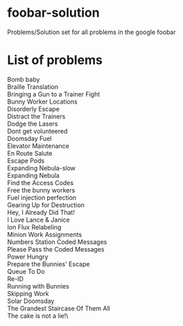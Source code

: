 # foobar-solution
Problems/Solution set for all problems in the google foobar

# List of problems
Bomb baby\
Braille Translation\
Bringing a Gun to a Trainer Fight\
Bunny Worker Locations\
Disorderly Escape\
Distract the Trainers\
Dodge the Lasers\
Dont get volunteered\
Doomsday Fuel\
Elevator Maintenance\
En Route Salute\
Escape Pods\
Expanding Nebula-slow\
Expanding Nebula\
Find the Access Codes\
Free the bunny workers\
Fuel injection perfection\
Gearing Up for Destruction\
Hey, I Already Did That!\
I Love Lance & Janice\
Ion Flux Relabeling\
Minion Work Assignments\
Numbers Station Coded Messages\
Please Pass the Coded Messages\
Power Hungry\
Prepare the Bunnies' Escape\
Queue To Do\
Re-ID\
Running with Bunnies\
Skipping Work\
Solar Doomsday\
The Grandest Staircase Of Them All\
The cake is not a lie!\
